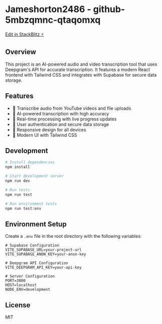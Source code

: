 # Jameshorton2486 - github-5mbzqmnc-qtaqomxq

[Edit in StackBlitz ⚡️](https://stackblitz.com/~/github-5mbzqmnc-qtaqomxq)

## Overview

This project is an AI-powered audio and video transcription tool that uses Deepgram's API for accurate transcription. It features a modern React frontend with Tailwind CSS and integrates with Supabase for secure data storage.

## Features

- 🎤 Transcribe audio from YouTube videos and file uploads
- 🤖 AI-powered transcription with high accuracy
- 📝 Real-time processing with live progress updates
- 👥 User authentication and secure data storage
- 📱 Responsive design for all devices
- 🎨 Modern UI with Tailwind CSS

## Development

```bash
# Install dependencies
npm install

# Start development server
npm run dev

# Run tests
npm run test

# Run environment tests
npm run test:env
```

## Environment Setup

Create a `.env` file in the root directory with the following variables:

```env
# Supabase Configuration
VITE_SUPABASE_URL=your-project-url
VITE_SUPABASE_ANON_KEY=your-anon-key

# Deepgram API Configuration
VITE_DEEPGRAM_API_KEY=your-api-key

# Server Configuration
PORT=3000
HOST=localhost
NODE_ENV=development
```

## License

MIT